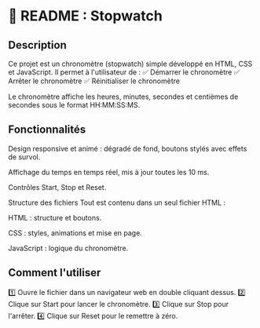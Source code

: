 # 📄 README : Stopwatch
## Description
Ce projet est un chronomètre (stopwatch) simple développé en HTML, CSS et JavaScript. Il permet à l'utilisateur de :
✅ Démarrer le chronomètre
✅ Arrêter le chronomètre
✅ Réinitialiser le chronomètre

Le chronomètre affiche les heures, minutes, secondes et centièmes de secondes sous le format HH:MM:SS:MS.

## Fonctionnalités
Design responsive et animé : dégradé de fond, boutons stylés avec effets de survol.

Affichage du temps en temps réel, mis à jour toutes les 10 ms.

Contrôles Start, Stop et Reset.

Structure des fichiers
Tout est contenu dans un seul fichier HTML :

HTML : structure et boutons.

CSS : styles, animations et mise en page.

JavaScript : logique du chronomètre.

## Comment l'utiliser
1️⃣ Ouvre le fichier dans un navigateur web en double cliquant dessus.
2️⃣ Clique sur Start pour lancer le chronomètre.
3️⃣ Clique sur Stop pour l'arrêter.
4️⃣ Clique sur Reset pour le remettre à zéro.

